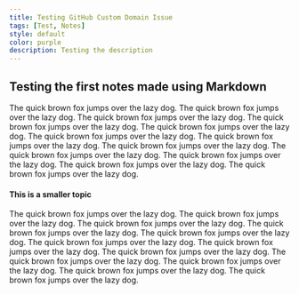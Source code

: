 ```yaml
---
title: Testing GitHub Custom Domain Issue
tags: [Test, Notes]
style: default
color: purple
description: Testing the description
---
```




## Testing the first notes made using Markdown

The quick brown fox jumps over the lazy dog. The quick
brown fox jumps over the lazy dog. The quick brown fox
jumps over the lazy dog. The quick brown fox jumps over
the lazy dog. The quick brown fox jumps over the lazy dog.
The quick brown fox jumps over the lazy dog. The quick
brown fox jumps over the lazy dog. The quick brown fox
jumps over the lazy dog. The quick brown fox jumps over
the lazy dog. The quick brown fox jumps over the lazy dog.
The quick brown fox jumps over the lazy dog. The quick
brown fox jumps over the lazy dog.

#### This is a smaller topic
The quick brown fox jumps over the lazy dog. The quick
brown fox jumps over the lazy dog. The quick brown fox
jumps over the lazy dog. The quick brown fox jumps over
the lazy dog. The quick brown fox jumps over the lazy dog.
The quick brown fox jumps over the lazy dog. The quick
brown fox jumps over the lazy dog. The quick brown fox
jumps over the lazy dog. The quick brown fox jumps over
the lazy dog. The quick brown fox jumps over the lazy dog.
The quick brown fox jumps over the lazy dog. The quick
brown fox jumps over the lazy dog.